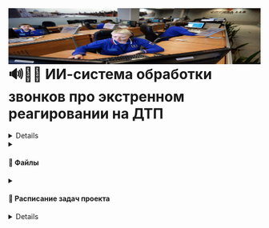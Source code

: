 <div>
    <img src="https://github.com/DmitryTatarintsev/Automatic-Speech-Recognition/blob/main/img/header.jpg" alt="альтернативный текст" title="заголовок изображения" width="auto" style="float: left; margin-right: 10px">
</div>

# 🔊📳🆘 ИИ-система обработки звонков про экстренном реагировании на ДТП

<details>
<br> 

> Для эффективного реагирования на экстренные ситуации, такие как ДТП, необходимо разработать модель нейронной сети, способную быстро анализировать аудиозаписи звонков и определять, является ли вызов ложным или истинным. Цель проекта - разработать модель, которая в течение 20 секунд после начала звонка определит характер вызова и выдаст рекомендацию по дальнейшим действиям оператору.

**Интерфейс (Демо версия)**: [РАБОЧАЯ ССЫЛКА](https://huggingface.co/spaces/dmitry212010/emergency_calls_net_demo)

**Статус проекта: завершен.**

**Стэк**: *streamlit, sounddevice, soundfile, io, numpy, librosa, os, speech_recognition, tempfile*.

<details>
<br> 
<h5>⚗️ Описание стэка </h5>

- `streamlit`: *создания веб-приложений*
- `sounddevice`: *запись и воспроизведение звука*
- `soundfile`: *для чтения и записи звуковых файлов*
- `io`: *модуль io для работы с потоками ввода-вывода*
- `numpy`: *для работы с массивами и математическими операциями*
- `librosa`: *для анализа и обработки аудио*
- `os`: *модуль os для работы с файловой системой*
- `speech_recognition`: *SpeechRecognition для распознавания речи*
- `tempfile`: *временная запись аудио файла*

</details>

**Цель:**
- Разработать модель нейронной сети, способную анализировать аудиозаписи звонков и определять экстренные ситуации.
- Обеспечить оперативное определение ложных и истинных вызовов в течение 20 секунд.
- Предоставить оператору рекомендацию по дальнейшим действиям на основе результатов анализа.


**План:** *анализ стека разработки **-->** парсинг датасета **-->** создание демонстрационной версии*

</details>
</details>

<details>
<br> 
<summary><h4>📂 Файлы </h4></summary>

🪄 *Парсинг.*
- - `processing_module.py`: Модуль предобработки данных. (Не требуется)
- - [`data_info.ipynb`](https://github.com/DmitryTatarintsev/Automatic-Speech-Recognition/blob/main/experimental_laboratory/data_info.ipynb): Конструктор таблиц для анализа данных и обучения модели.

<br>

🧬 *Обучение.*
- - [`package_versions.txt`](https://github.com/DmitryTatarintsev/Automatic-Speech-Recognition/blob/main/package_versions.txt): Актуальные версии библиотек.
- - [`requirements.txt`](https://github.com/DmitryTatarintsev/Automatic-Speech-Recognition/blob/main/requirements.txt): Импорты необходимые для проекта.
- - [`train.ipynb`](https://github.com/DmitryTatarintsev/Automatic-Speech-Recognition/blob/main/train.ipynb): Модель анализа аудиозаписей. 

<br>

💻 *Интерфейс.*
- - [`app.py`](https://github.com/DmitryTatarintsev/Automatic-Speech-Recognition/blob/main/app.py): Модуль взаимодействия с оператором. Отвечает за взаимодействие с оператором и передачу информации о вызове и рекомендации. Рабочий многофункциональный интерфейс.
- - [`app-code-cell-demo.py`](https://github.com/DmitryTatarintsev/Automatic-Speech-Recognition/blob/main/app-code-cell-demo.py): Интерфейс взаимодействия через ячейку кода в код ридере типа VisualStudio.
- - [`app-huggingface-demo.py`](https://github.com/DmitryTatarintsev/Automatic-Speech-Recognition/blob/main/experimental_laboratory/app-huggingface-demo.py): Образец интерфейса для HuggingFace.

<details>
<br> 
РАБОЧАЯ ССЫЛКА - https://huggingface.co/spaces/dmitry212010/emergency_calls_net_demo

<div>
    <img src="https://github.com/DmitryTatarintsev/Automatic-Speech-Recognition/blob/main/img/interface.png" alt="альтернативный текст" title="заголовок изображения" width="auto" style="float: left; margin-right: 10px">
</div>

**Версия для запуска из ячейки кода.** app-code-cell-demo.py
https://github.com/alecseiterr/Icon_Soft/blob/main/Tatarintsev_Dmitry/emergency_calls_net_sample.ipynb

```python
import app-code-cell-demo
```
```
Система распознания аварийных вызовов.

Нажмите Enter, чтобы начать запись...

Запись завершена! Файл сохранен как 'recording.wav'

Распознание речи...
Итог: Здравствуйте Меня зовут Дмитрий это система ГЛОНАСС пожалуйста расскажите что у вас произошло

Анализ вызова...
Ложный вызов.
```

Принцип работы. Запустить приложение (ячейку с кодом). Нажать Enter для записи как просят. Через 20 секунд запись прерывается. Начинается распознание сигнала: речь, вероятность аварии. Вывод всех результатов на экран.

Модуль захвата первых 20 секунд звонка. Модуль распознания речи от гугла. Анализ цветности частот как модель.

Дополнительных файлов не требуется, только  app.py .

<br>

**Полная функциональная версия.** app.py

<div>
    <img src="https://github.com/DmitryTatarintsev/Automatic-Speech-Recognition/blob/main/img/full-app.png" alt="альтернативный текст" title="заголовок изображения" width="auto" style="float: left; margin-right: 10px">
</div>

Что бы установить полную функциональную версию вам потребуется докер образ или пакет-установщик anaconda.

Запуск через Anaconda CMD.exe Prompt
```CMD.exe
C:\Users\...>git clone https://github.com/DmitryTatarintsev/Automatic-Speech-Recognition.git
C:\Users\...>cd "C:\Users\...\Automatic-Speech-Recognition"
C:\Users\...\Automatic-Speech-Recognition>pip install -r requirements.txt
C:\Users\...\Automatic-Speech-Recognition>python -m streamlit run app.py
```

"C:\Users\..." - локальный каталог куда загружаются файлы с github

Ваш основной браузер автоматически запустит http://localhost с приложением.

Для отключения приложения достаточно выйти из браузера или в консоле нажав на кнопки клавиатуры "Cntrl" + "C"

</details>
</details>

<details>
<br> 
<summary><h4>🎲 Расписание задач проекта </h4></summary>

> Здесь указан примерный план и выполненные задачи. Задачи будут пополнятся по мере продвижения. Дедлайны плановых этапов и дедлайны их задач могут не совпадать, все сроки условные.
>
> Статусы задач: **Задача поставлена.** --> **В процессе.** --> **Завершено.**

<br>

Анализ стека **01.05 ~ 03.06.2024:**

- ~~02.05-09.05.2024: aнализ стека текста.~~ **Завершено.**
- ~~09.05-03.06.2024: aнализ стека обработки стримингового аудио в Python.~~ **Завершено.**

<br>

Парсинг **23.05 ~ 31.07.2024:**

- ~~23.05-30.05.2024: Aугментации датасета.~~ **Завершено.**
- ~~23.05-01.07.2024: Парсинг первых 70 файлов.~~ **Завершено.**
- ~~01.06.2024-01.07.2024: Объединить демо и vpn-сервера датасеты в один. Аугментировать.~~ **Завершено.**
- ~~03.06.2024-03.06.2024: Модуль предобработки данных.~~ **Завершено.**
<br>

Интерфейс **02.05 ~ 05.07.2024:**
- ~~02.05-02.05.2024: app.py - модуль взаимодействия с оператором. Заглушкa (без модели).~~ **Завершено.**
- ~~16.05-01.07.2024: train.ipynb - нейронная сеть для анализа аудиозаписей.~~ **Завершено.**
- ~~03.06.2024-03.06.2024: вписать модель вместо заглушки.~~ **Завершено.**

<br>

Тестирование **04.06 ~ 31.07.2024(Крайний срок):**
- ~~04.06-31.07.2024: провести тестирование модели на тестовом наборе данных, содержащем различные аудиозаписи звонков.~~ **Завершено.**
- ~~04.06-31.07.2024: оценить точность определения вызовов и скорость работы модели.~~ **Завершено.**
- ~~04.06-31.07.2024: провести интеграционное тестирование системы для проверки взаимодействия компонентов.~~ **Завершено.**

</details>

<details>
